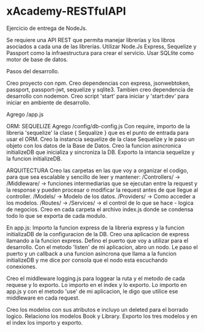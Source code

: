 # xAcademy-RESTfulAPI

Ejercicio de entrega de NodeJs.

Se requiere una API REST que permita manejar librerías y los libros asociados a cada una de
las librerías. Utilizar Node.Js Express, Sequelize y Passport como la infraestructura para crear
el servicio. Usar SQLlite como motor de base de datos.


Pasos del desarrollo.

Creo proyecto con npm. Creo dependencias con express, jsonwebtoken, passport, passport-jwt, sequelize y sqlite3. Tambien creo dependencia de desarrollo con nodemon. Creo script 'start' para iniciar y 'start:dev' para iniciar en ambiente de desarrollo.

Agrego /app.js

ORM: SEQUELIZE
Agrego /config/db-config.js
Con require, importo de la libreria 'sequelize' la clase { Sequalize } que es el punto de entrada para usar el ORM.
Creo la instancia sequelize de la clase Sequelize y le paso un objeto con los datos de la Base de Datos.
Creo la funcion asincronica initializeDB que inicializa y sincroniza la DB.
Exporto la intancia sequelize y la funcion initializeDB.

ARQUITECTURA
Creo las carpetas en las que voy a organizar el codigo, para que sea escalable y sencillo de leer y mantener:
/Controllers/ -> 
/Middleware/ -> funciones intermediarias que se ejecutan entre la request y la response y pueden procesar o modificar la request antes de que llegue al controller.
/Models/ -> Modelo de los datos.
/Providers/ -> Como acceder a los modelos.
/Routes/ -> 
/Services/ -> el control de lo que se hace - logica de negocios.
Creo en cada carpeta el archivo index.js donde se condensa todo lo que se exporta de cada modulo.

En app.js:
Importo la funcion express de la libreria express y la funcion initializaDB de la configuracion de la DB.
Creo una aplicacion de express llamando a la funcion express.
Defino el puerto que voy a utilizar para el desarrollo.
Con el metodo 'listen' de mi aplicacion, abro un nodo. Le paso el puerto y un callback a una funcion asincrona que llama a la funcion initializeDB y me dice por consola que el nodo esta escuchando conexiones.

Creo el middleware logging.js para loggear la ruta y el metodo de cada requese y lo exporto. Lo importo en el index y lo exporto. Lo importo en app.js y con el metodo 'use' de mi aplicacion, le digo que utilice ese middleware en cada request.

Creo los modelos con sus atributos e incluyo un deleted para el borrado logico. Relaciono los modelos Book y Library. Exporto los tres modelos y en el index los importo y exporto.

